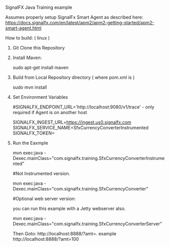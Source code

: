 SignalFX Java Training example

Assumes properly setup SignalFx Smart Agent as described here: https://docs.signalfx.com/en/latest/apm2/apm2-getting-started/apm2-smart-agent.html

How to build: ( linux )

1. Git Clone this Repository

2. Install Maven:

    sudo apt-get install maven 
    
3. Build from Local Repository directory ( where pom.xml is )

    sudo mvn install
    
4. Set Environment Variables

    #SIGNALFX_ENDPOINT_URL='http://localhost:9080/v1/trace' - only required if Agent is on another host

    SIGNALFX_INGEST_URL=https://ingest.us0.signalfx.com
    SIGNALFX_SERVICE_NAME=SfxCurrencyConverterInstrumented
    SIGNALFX_TOKEN=<YourTokenHere>

5. Run the Eaxmple

    mvn exec:java -Dexec.mainClass="com.signalfx.training.SfxCurrencyConverterInstrumented"

    #Not Instrumented version.

    mvn exec:java -Dexec.mainClass="com.signalfx.training.SfxCurrencyConverter"
    
    #Optional web server version:
    
    you can run this example with a Jetty webserver also.
    
    mvn exec:java -Dexec.mainClass="com.signalfx.training.SfxCurrencyConverterServer"
    
    Then Goto: http://localhost:8888/?amt=<amountToConvert>. example http://localhost:8888/?amt=100
    
    
